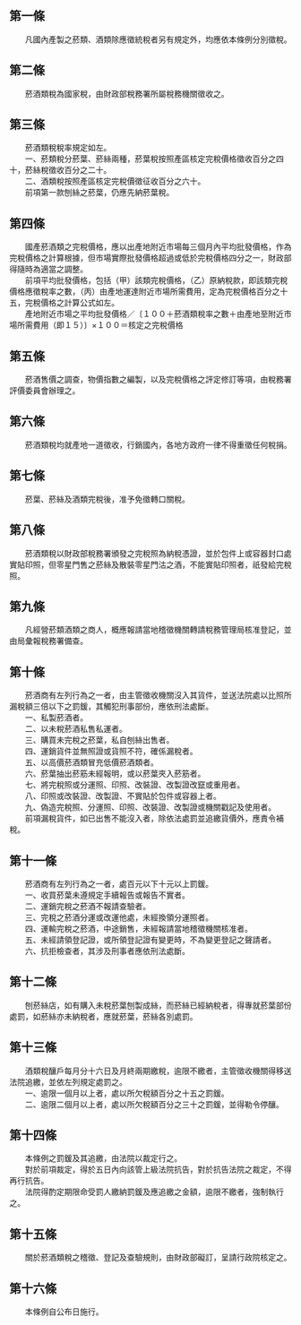 第一條 
-------
　　凡國內產製之菸類、酒類除應徵統稅者另有規定外，均應依本條例分別徵稅。  


第二條 
-------
　　菸酒類稅為國家稅，由財政部稅務署所屬稅務機關徵收之。  


第三條 
-------
　　菸酒類稅稅率規定如左。  
　　一、菸類稅分菸葉、菸絲兩種，菸葉稅按照產區核定完稅價格徵收百分之四十，菸絲稅徵收百分之二十。  
　　二、酒類稅按照產區核定完稅價徵征收百分之六十。  
　　前項第一款刨絲之菸葉，仍應先納菸葉稅。  


第四條 
-------
　　國產菸酒類之完稅價格，應以出產地附近市場每三個月內平均批發價格，作為完稅價格之計算根據，但市場實際批發價格超過或低於完稅價格四分之一，財政部得隨時為適當之調整。  
　　前項平均批發價格，包括（甲）該類完稅價格，（乙）原納稅款，即該類完稅價格應徵稅率之數，（丙）由產地運達附近市場所需費用，定為完稅價格百分之十五，完稅價格之計算公式如左。  
　　產地附近市場之平均批發價格／〔１００＋菸酒類稅率之數＋由產地至附近市場所需費用（即１５）〕×１００＝核定之完稅價格  


第五條 
-------
　　菸酒售價之調查，物價指數之編製，以及完稅價格之評定修訂等項，由稅務署評價委員會辦理之。  


第六條 
-------
　　菸酒類稅均就產地一道徵收，行銷國內，各地方政府一律不得重徵任何稅捐。  


第七條 
-------
　　菸葉、菸絲及酒類完稅後，准予免徵轉口關稅。  


第八條 
-------
　　菸酒類稅以財政部稅務署頒發之完稅照為納稅憑證，並於包件上或容器封口處實貼印照，但零星門售之菸絲及散裝零星門沽之酒，不能實貼印照者，祇發給完稅照。  


第九條 
-------
　　凡經營菸類酒類之商人，概應報請當地稽徵機關轉請稅務管理局核准登記，並由局彙報稅務署備查。  


第十條 
-------
　　菸酒商有左列行為之一者，由主管徵收機關沒入其貨件，並送法院處以比照所漏稅額三倍以下之罰鍰，其觸犯刑事部份，應依刑法處斷。  
　　一、私製菸酒者。  
　　二、以未稅菸酒私售私運者。  
　　三、購買未完稅之菸葉，私自刨絲出售者。  
　　四、運銷貨件並無照證或貨照不符，確係漏稅者。  
　　五、以高價菸酒類冒充低價菸酒類者。  
　　六、菸葉抽出菸筋未經報明，或以菸葉夾入菸筋者。  
　　七、將完稅照或分運照、印照、改裝證、改製證改竄或重用者。  
　　八、印照或改裝證、改製證、不實貼於包件或容器上者。  
　　九、偽造完稅照、分運照、印照、改裝證、改製證或機關戳記及使用者。  
　　前項漏稅貨件，如已出售不能沒入者，除依法處罰並追繳貨價外，應責令補稅。  


第十一條 
---------
　　菸酒商有左列行為之一者，處百元以下十元以上罰鍰。  
　　一、收買菸葉未遵規定手續報告或報告不實者。  
　　二、運銷完稅之菸酒不報請查驗者。  
　　三、完稅之菸酒分運或改運他處，未經換領分運照者。  
　　四、運輸完稅之菸酒，中途銷售，未經報請當地稽徵機關核准者。  
　　五、未經請領登記證，或所領登記證有變更時，不為變更登記之聲請者。  
　　六、抗拒檢查者，其涉及刑事者應依刑法處斷。  


第十二條 
---------
　　刨菸絲店，如有購入未稅菸葉刨製成絲，而菸絲已經納稅者，得專就菸葉部份處罰，如菸絲亦未納稅者，應就菸葉，菸絲各別處罰。  


第十三條 
---------
　　酒類稅釀戶每月分十六日及月終兩期繳稅，逾限不繳者，主管徵收機關得移送法院追繳，並依左列規定處罰之。  
　　一、逾限一個月以上者，處以所欠稅額百分之十五之罰鍰。  
　　二、逾限二個月以上者，處以所欠稅額百分之三十之罰鍰，並得勒令停釀。  


第十四條 
---------
　　本條例之罰鍰及其追繳，由法院以裁定行之。  
　　對於前項裁定，得於五日內向該管上級法院抗告，對於抗告法院之裁定，不得再行抗告。  
　　法院得酌定期限命受罰人繳納罰鍰及應追繳之金額，逾限不繳者，強制執行之。  


第十五條 
---------
　　關於菸酒類稅之稽徵、登記及查驗規則，由財政部礙訂，呈請行政院核定之。  


第十六條 
---------
　　本條例自公布日施行。
